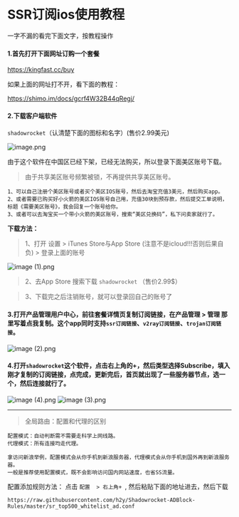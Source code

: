 # SSR订阅ios使用教程

一字不漏的看完下面文字，按教程操作

#### 1.首先打开下面网址订购一个套餐

https://kingfast.cc/buy

如果上面的网址打不开，看下面的教程： 

https://shimo.im/docs/gcrf4W32B44qRegj/ 

#### 2.下载客户端软件
`shadowrocket`（认清楚下面的图标和名字）(售价2.99美元)

![image.png](/img/ios1.png)

由于这个软件在中国区已经下架，已经无法购买，所以登录下面美区账号下载。
>由于共享美区账号频繁被锁，不再提供共享美区账号。

```
1、可以自己注册个美区账号或者买个美区IOS账号，然后去淘宝充值3美元，然后购买app。
2、或者需要已购买好小火箭的美区IOS账号自己用，充值30块到预存款，然后提交工单说明，标题《需要美区账号》，我会回复一个账号给你。
3、或者可以去淘宝买一个带小火箭的美区账号，搜索“美区兑换码”，私下问卖家就行了。
```

**下载方法：**

> 1、打开 设置 > iTunes Store与App Store (注意不是icloud!!!否则后果自负)  > 登录上面的账号

![image (1).png](/img/ios2.png)

> 2、去App Store 搜索下载 `shadowrocket`  （售价2.99$）

> 3、下载完之后注销账号，就可以登录回自己的账号了


#### 3.打开产品管理用户中心，前往套餐详情页复制订阅链接，在产品管理 > 管理 那里写着点我复制。这个app同时支持`ssr订阅链接`、`v2ray订阅链接`、`trojan订阅链接`。

![image (2).png](/img/ios3.png)

#### 4.打开`shadowrocket`这个软件，点击右上角的+，然后类型选择Subscribe，填入刚才复制的订阅链接，点完成，更新完后，首页就出现了一些服务器节点，选一个，然后连接就行了。

![image (4).png](/img/ios4.png)
![image (3).png](/img/ios5.png)


-------------------------------------------------------------------

> 全局路由：配置和代理的区别

```
配置模式：自动判断需不需要走科学上网线路。
代理模式：所有连接均走代理。

拿访问新浪举例，配置模式会从你手机到新浪服务器，代理模式会从你手机到国外再到新浪服务器。
一般是推荐使用配置模式，既不会影响访问国内网站速度，也省SS流量。
```

配置添加规则方法：
点击 `配置  > 右上角+ `,
然后粘贴下面的地址进去，然后下载

```
https://raw.githubusercontent.com/h2y/Shadowrocket-ADBlock-Rules/master/sr_top500_whitelist_ad.conf
```





